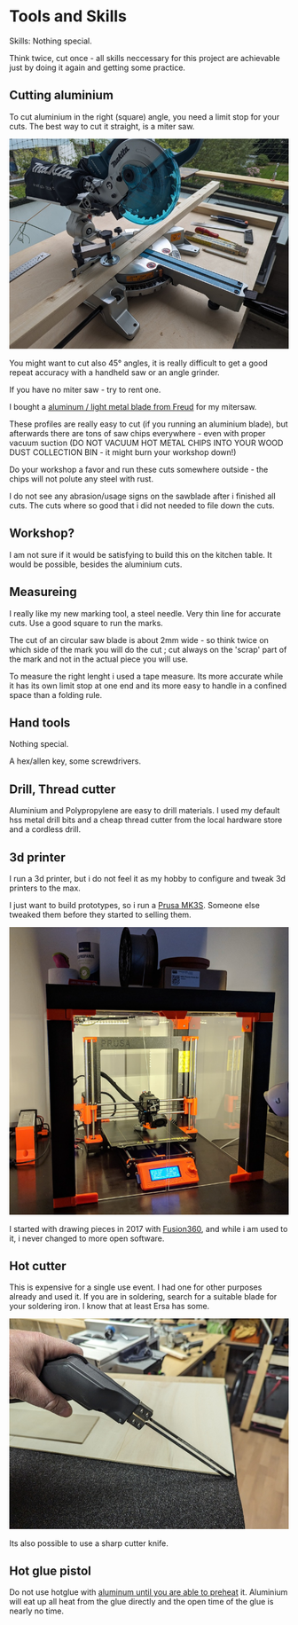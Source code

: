 # Tools and Skills

Skills: Nothing special.  

Think twice, cut once - all skills neccessary for this project are achievable
just by doing it again and getting some practice. 

## Cutting aluminium

To cut aluminium in the right (square) angle, you need a limit stop for your cuts.
The best way to cut it straight, is a miter saw.

![miter saw](pics/mitersaw_sm.jpg)

You might want to cut also 45° angles, it is really difficult to get a good
repeat accuracy with a handheld saw or an angle grinder. 

If you have no miter saw - try to rent one.

I bought a [aluminum / light metal blade from
Freud](https://www.sautershop.de/kreissaegeblatt-hm-190-x-2.5/1.6-x-20-mm-z-56-fr-fr13a001h)
for my mitersaw.

These profiles are really easy to cut (if you running an aluminium blade), but
afterwards there are tons of saw chips everywhere - even with proper vacuum
suction (DO NOT VACUUM HOT METAL CHIPS INTO YOUR WOOD DUST COLLECTION BIN - it
might burn your workshop down!)

Do your workshop a favor and run these cuts somewhere outside - the chips will not
polute any steel with rust.

I do not see any abrasion/usage signs on the sawblade after i finished all cuts.
The cuts where so good that i did not needed to file down the cuts.

## Workshop?

I am not sure if it would be satisfying to build this on the kitchen table. 
It would be possible, besides the aluminium cuts.

## Measureing

I really like my new marking tool, a steel needle. Very thin line for accurate cuts.
Use a good square to run the marks.

The cut of an circular saw blade is about 2mm wide - so think twice on which
side of the mark you will do the cut ; cut always on the 'scrap' part of the
mark and not in the actual piece you will use.

To measure the right lenght i used a tape measure. Its more accurate while it has
its own limit stop at one end and its more easy to handle in a confined space
than a folding rule. 

## Hand tools

Nothing special. 

A hex/allen key, some screwdrivers.

## Drill, Thread cutter

Aluminium and Polypropylene are easy to drill materials. I used my default hss
metal drill bits and a cheap thread cutter from the local hardware store and a
cordless drill.

## 3d printer

I run a 3d printer, but i do not feel it as my hobby to configure and tweak 3d
printers to the max.

I just want to build prototypes, so i run a [Prusa
MK3S](https://www.prusa3d.com/de/kategorie/original-prusa-i3-mk3s/). Someone
else tweaked them before they started to selling them.

![Prusa MK3S](pics/prusaprinter_sm.png)

I started with drawing pieces in 2017 with
[Fusion360](https://www.autodesk.de/products/fusion-360/overview), and while i
am used to it, i never changed to more open software. 

## Hot cutter

This is expensive for a single use event. I had one for other purposes already
and used it.  If you are in soldering, search for a suitable blade for your
soldering iron. I know that at least Ersa has some.

![foam1](pics/foam1_sm.jpg)

Its also possible to use a sharp cutter knife.

## Hot glue pistol

Do not use hotglue with [aluminum until you are able to
preheat](frame-box-connection.md#glue) it.  Aluminium will eat up all heat from
the glue directly and the open time of the glue is nearly no time. 
